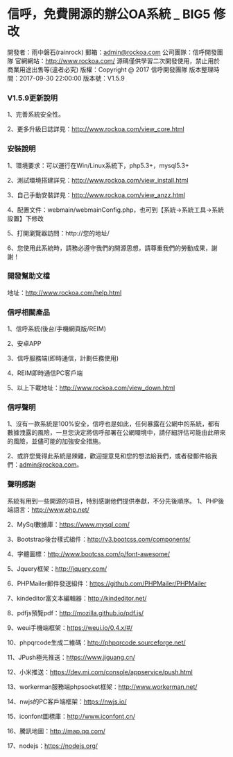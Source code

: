 # 信呼，免費開源的辦公OA系統 _ BIG5 修改

開發者：雨中磐石(rainrock)
郵箱：admin@rockoa.com
公司團隊：信呼開發團隊
官網網站：http://www.rockoa.com/
源碼僅供學習二次開發使用，禁止用於商業用途出售等(違者必究)
版權：Copyright @ 2017 信呼開發團隊
版本整理時間：2017-09-30 22:00:00
版本號：V1.5.9


### V1.5.9更新說明
1、完善系統安全性。

2、更多升級日誌詳見：http://www.rockoa.com/view_core.html


### 安裝說明
1、環境要求：可以運行在Win/Linux系統下，php5.3+，mysql5.3+

2、測試環境搭建詳見：http://www.rockoa.com/view_install.html

3、自己手動安裝詳見：http://www.rockoa.com/view_anzz.html

4、配置文件：webmain/webmainConfig.php，也可到【系統→系統工具→系統設置】下修改

5、打開瀏覽器訪問：http://您的地址/

6、您使用此系統時，請務必遵守我們的開源思想，請尊重我們的勞動成果，謝謝！

### 開發幫助文檔
地址：http://www.rockoa.com/help.html

### 信呼相關產品
1、信呼系統(後台/手機網頁版/REIM)

2、安卓APP

3、信呼服務端(即時通信，計劃任務使用)

4、REIM即時通信PC客戶端

5、以上下載地址：http://www.rockoa.com/view_down.html

### 信呼聲明
1、沒有一款系統是100%安全，信呼也是如此，任何暴露在公網中的系統，都有數據洩露的風險，一旦您決定將信呼部署在公網環境中，請仔細評估可能由此帶來的風險，並儘可能的加強安全措施。

2、或許您覺得此系統是辣雞，歡迎提意見和您的想法給我們，或者發郵件給我們：admin@rockoa.com。

### 聲明感謝
系統有用到一些開源的項目，特別感謝他們提供奉獻，不分先後順序。
1、PHP後端語言：http://www.php.net/

2、MySql數據庫：https://www.mysql.com/

3、Bootstrap後台樣式組件：http://v3.bootcss.com/components/

4、字體圖標：http://www.bootcss.com/p/font-awesome/

5、Jquery框架：http://jquery.com/

6、PHPMailer郵件發送組件：https://github.com/PHPMailer/PHPMailer

7、kindeditor富文本編輯器：http://kindeditor.net/

8、pdfjs預覽pdf：http://mozilla.github.io/pdf.js/

9、weui手機端框架：https://weui.io/0.4.x/#/

10、phpqrcode生成二維碼：http://phpqrcode.sourceforge.net/

11、JPush極光推送：https://www.jiguang.cn/

12、小米推送：https://dev.mi.com/console/appservice/push.html

13、workerman服務端phpsocket框架：http://www.workerman.net/

14、nwjs的PC客戶端框架：https://nwjs.io/

15、iconfont圖標庫：http://www.iconfont.cn/

16、騰訊地圖：http://map.qq.com/

17、nodejs：https://nodejs.org/
